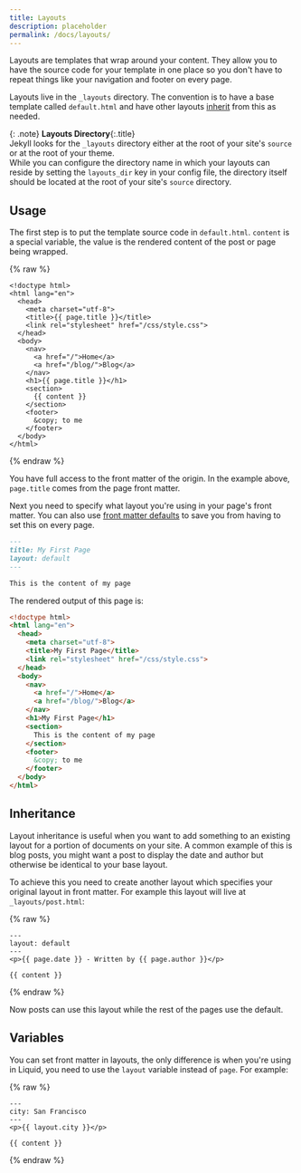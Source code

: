```yaml
---
title: Layouts
description: placeholder
permalink: /docs/layouts/
---
```

Layouts are templates that wrap around your content. They allow you to have the
source code for your template in one place so you don't have to repeat things
like your navigation and footer on every page.

Layouts live in the `_layouts` directory. The convention is to have a base
template called `default.html` and have other layouts [inherit](#inheritance)
from this as needed.

{: .note}
**Layouts Directory**{:.title}<br>
Jekyll looks for the `_layouts` directory either at the root of
your site's `source` or at the root of your theme.
<br>
While you can configure the directory name in which your layouts can reside by
setting the `layouts_dir` key in your config file, the directory
itself should be located at the root of your site's `source` directory.

## Usage

The first step is to put the template source code in `default.html`. `content`
is a special variable, the value is the rendered content of the post or page
being wrapped.

{% raw %}
```liquid
<!doctype html>
<html lang="en">
  <head>
    <meta charset="utf-8">
    <title>{{ page.title }}</title>
    <link rel="stylesheet" href="/css/style.css">
  </head>
  <body>
    <nav>
      <a href="/">Home</a>
      <a href="/blog/">Blog</a>
    </nav>
    <h1>{{ page.title }}</h1>
    <section>
      {{ content }}
    </section>
    <footer>
      &copy; to me
    </footer>
  </body>
</html>
```
{% endraw %}

You have full access to the front matter of the origin. In the
example above, `page.title` comes from the page front matter.

Next you need to specify what layout you're using in your page's front matter.
You can also use
[front matter defaults](/docs/configuration/front-matter-defaults/) to save you
from having to set this on every page.

```markdown
---
title: My First Page
layout: default
---

This is the content of my page
```

The rendered output of this page is:

```html
<!doctype html>
<html lang="en">
  <head>
    <meta charset="utf-8">
    <title>My First Page</title>
    <link rel="stylesheet" href="/css/style.css">
  </head>
  <body>
    <nav>
      <a href="/">Home</a>
      <a href="/blog/">Blog</a>
    </nav>
    <h1>My First Page</h1>
    <section>
      This is the content of my page
    </section>
    <footer>
      &copy; to me
    </footer>
  </body>
</html>
```

## Inheritance

Layout inheritance is useful when you want to add something to an existing
layout for a portion of documents on your site. A common example of this is
blog posts, you might want a post to display the date and author but otherwise
be identical to your base layout.

To achieve this you need to create another layout which specifies your original
layout in front matter. For example this layout will live at
`_layouts/post.html`:

{% raw %}
```liquid
---
layout: default
---
<p>{{ page.date }} - Written by {{ page.author }}</p>

{{ content }}
```
{% endraw %}

Now posts can use this layout while the rest of the pages use the default.

## Variables

You can set front matter in layouts, the only difference is when you're
using in Liquid, you need to use the `layout` variable instead of `page`. For
example:

{% raw %}
```liquid
---
city: San Francisco
---
<p>{{ layout.city }}</p>

{{ content }}
```
{% endraw %}
